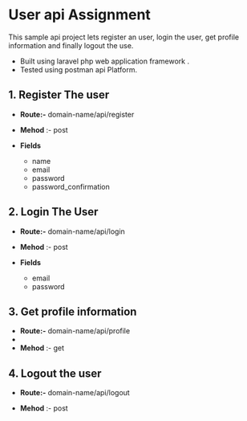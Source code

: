 # User api Assignment

This sample api project lets register an user, login the user, get profile information and finally logout the use.
- Built using laravel php web application framework .
- Tested using postman api Platform.


## 1. Register The user

- **Route:-** domain-name/api/register 

- **Mehod** :- post

- **Fields**
    - name
    - email
    - password
    - password_confirmation
    
## 2. Login The User

- **Route:-** domain-name/api/login

- **Mehod** :- post

- **Fields**       
    - email
    - password
    
    
## 3. Get profile information

- **Route:-** domain-name/api/profile
-     
- **Mehod** :- get
    
## 4. Logout the user

- **Route:-** domain-name/api/logout   

- **Mehod** :- post
    
 
    
    


